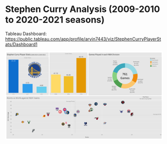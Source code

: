 # Stephen Curry Analysis (2009-2010 to 2020-2021 seasons)

Tableau Dashboard: https://public.tableau.com/app/profile/arvin7443/viz/StephenCurryPlayerStats/Dashboard1

![Dashboard](https://github.com/arvin-panganiban/steph-curry-analysis/blob/662fdafa0dface225169dee47cd17941ddfe7b87/Stephen%20Curry%20Tableau%20Dashboard.png?raw=true)
